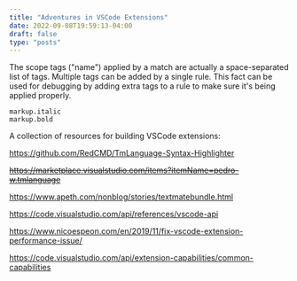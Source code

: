 ```yaml
---
title: "Adventures in VSCode Extensions"
date: 2022-09-08T19:59:13-04:00
draft: false
type: "posts"
---
```


The scope tags ("name") applied by a match are actually a space-separated list of tags. Multiple tags can be added by a single rule. This fact can be used for debugging by adding extra tags to a rule to make sure it's being applied properly.

```
markup.italic
markup.bold
```


A collection of resources for building VSCode extensions:

https://github.com/RedCMD/TmLanguage-Syntax-Highlighter

~~https://marketplace.visualstudio.com/items?itemName=pedro-w.tmlanguage~~

https://www.apeth.com/nonblog/stories/textmatebundle.html

https://code.visualstudio.com/api/references/vscode-api

https://www.nicoespeon.com/en/2019/11/fix-vscode-extension-performance-issue/

https://code.visualstudio.com/api/extension-capabilities/common-capabilities